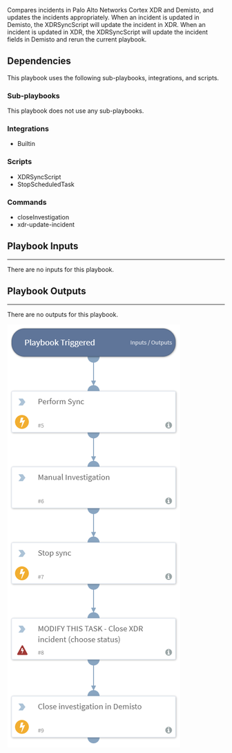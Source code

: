 Compares incidents in Palo Alto Networks Cortex XDR and Demisto, and updates the incidents appropriately. When an incident is updated in Demisto, the XDRSyncScript will update the incident in XDR. When an incident is updated in XDR, the XDRSyncScript will update the incident fields in Demisto and rerun the current playbook.

## Dependencies
This playbook uses the following sub-playbooks, integrations, and scripts.

### Sub-playbooks
This playbook does not use any sub-playbooks.

### Integrations
* Builtin

### Scripts
* XDRSyncScript
* StopScheduledTask

### Commands
* closeInvestigation
* xdr-update-incident

## Playbook Inputs
---
There are no inputs for this playbook.

## Playbook Outputs
---
There are no outputs for this playbook.

![PaloAltoNetworks_Cortex_XDR_Incident_Sync](https://raw.githubusercontent.com/demisto/content/1bdd5229392bd86f0cc58265a24df23ee3f7e662/docs/images/playbooks/Cortex_XDR_Incident_Sync.png)
